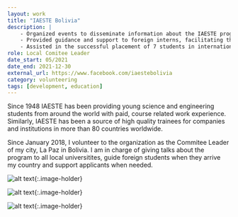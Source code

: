 ```yaml
---
layout: work
title: "IAESTE Bolivia"
description: |
    - Organized events to disseminate information about the IAESTE program across multiple universities.
    - Provided guidance and support to foreign interns, facilitating their adaptation to the local culture.
    - Assisted in the successful placement of 7 students in international internships, contributing to their professional development and cross-cultural experience.
role: Local Comitee Leader
date_start: 05/2021
date_end: 2021-12-30
external_url: https://www.facebook.com/iaestebolivia
category: volunteering
tags: [development, education]
---
```

Since 1948 IAESTE has been providing young science and engineering students from around the world with paid, course related work experience. Similarly, IAESTE has been a source of high quality trainees for companies and institutions in more than 80 countries worldwide.

Since January 2018, I volunteer to the organization as the Commitee Leader of my city, La Paz in Bolivia. I am in charge of giving talks about the program to all local universitites, guide foreign students when they arrive my country and support applicants when needed.

![alt text]({{site.baseurl}}/assets/images/project/iaeste_1.JPG "IAESTE Talk"){:.image-holder}

![alt text]({{site.baseurl}}/assets/images/project/iaeste_2.JPG "IAESTE Talk"){:.image-holder}

![alt text]({{site.baseurl}}/assets/images/project/iaeste_3.jpg "IAESTE Talk"){:.image-holder}
